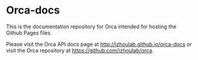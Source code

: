 # Orca-docs

This is the documentation repository for Orca intended for hosting the Github Pages files. 

Please visit the Orca API docs page at http://jzhoulab.github.io/orca-docs or visit the Orca repository at https://github.com/jzhoulab/orca.
